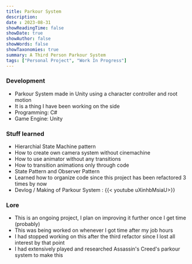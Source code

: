 ```yaml
---
title: Parkour System
description: 
date : 2023-08-31
showReadingTime: false
showDate: true
showAuthor: false
showWords: false
showTaxonomies: true
summary: A Third Person Parkour System
tags: ["Personal Project", "Work In Progress"]
---
```


### Development
- Parkour System made in Unity using a character controller and root motion
- It is a thing I have been working on the side
- Programming: C#
- Game Engine: Unity

### Stuff learned
- Hierarchial State Machine pattern
- How to create own camera system without cinemachine
- How to use animator without any transitions
- How to transition animations only through code
- State Pattern and Observer Pattern
- Learned how to organize code since this project has been refactored 3 times by now
- Devlog / Making of Parkour System : {{< youtube uXinhbMsiaU>}}



### Lore
- This is an ongoing project, I plan on improving it further once I get time (probably)
- This was being worked on whenever I got time after my job hours
- I had stopped working on this after the third refactor since I lost all interest by that point
- I had extensively played and researched Assassin's Creed's parkour system to make this
